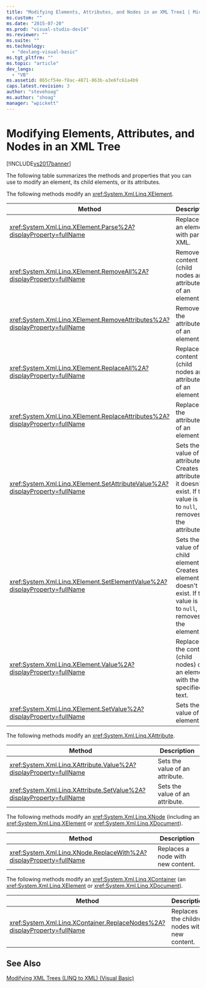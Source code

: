 ```yaml
---
title: "Modifying Elements, Attributes, and Nodes in an XML Tree1 | Microsoft Docs"
ms.custom: ""
ms.date: "2015-07-20"
ms.prod: "visual-studio-dev14"
ms.reviewer: ""
ms.suite: ""
ms.technology: 
  - "devlang-visual-basic"
ms.tgt_pltfrm: ""
ms.topic: "article"
dev_langs: 
  - "VB"
ms.assetid: 865cf54e-f8ac-4871-863b-a3e6fc61a4b9
caps.latest.revision: 3
author: "stevehoag"
ms.author: "shoag"
manager: "wpickett"
---
```

# Modifying Elements, Attributes, and Nodes in an XML Tree
[!INCLUDE[vs2017banner](../../../../includes/vs2017banner.md)]

The following table summarizes the methods and properties that you can use to modify an element, its child elements, or its attributes.  
  
 The following methods modify an <xref:System.Xml.Linq.XElement>.  
  
|Method|Description|  
|------------|-----------------|  
|<xref:System.Xml.Linq.XElement.Parse%2A?displayProperty=fullName>|Replaces an element with parsed XML.|  
|<xref:System.Xml.Linq.XElement.RemoveAll%2A?displayProperty=fullName>|Removes all content (child nodes and attributes) of an element.|  
|<xref:System.Xml.Linq.XElement.RemoveAttributes%2A?displayProperty=fullName>|Removes the attributes of an element.|  
|<xref:System.Xml.Linq.XElement.ReplaceAll%2A?displayProperty=fullName>|Replaces all content (child nodes and attributes) of an element.|  
|<xref:System.Xml.Linq.XElement.ReplaceAttributes%2A?displayProperty=fullName>|Replaces the attributes of an element.|  
|<xref:System.Xml.Linq.XElement.SetAttributeValue%2A?displayProperty=fullName>|Sets the value of an attribute. Creates the attribute if it doesn't exist. If the value is set to `null`, removes the attribute.|  
|<xref:System.Xml.Linq.XElement.SetElementValue%2A?displayProperty=fullName>|Sets the value of a child element. Creates the element if it doesn't exist. If the value is set to `null`, removes the element.|  
|<xref:System.Xml.Linq.XElement.Value%2A?displayProperty=fullName>|Replaces the content (child nodes) of an element with the specified text.|  
|<xref:System.Xml.Linq.XElement.SetValue%2A?displayProperty=fullName>|Sets the value of an element.|  
  
 The following methods modify an <xref:System.Xml.Linq.XAttribute>.  
  
|Method|Description|  
|------------|-----------------|  
|<xref:System.Xml.Linq.XAttribute.Value%2A?displayProperty=fullName>|Sets the value of an attribute.|  
|<xref:System.Xml.Linq.XAttribute.SetValue%2A?displayProperty=fullName>|Sets the value of an attribute.|  
  
 The following methods modify an <xref:System.Xml.Linq.XNode> (including an <xref:System.Xml.Linq.XElement> or <xref:System.Xml.Linq.XDocument>).  
  
|Method|Description|  
|------------|-----------------|  
|<xref:System.Xml.Linq.XNode.ReplaceWith%2A?displayProperty=fullName>|Replaces a node with new content.|  
  
 The following methods modify an <xref:System.Xml.Linq.XContainer> (an <xref:System.Xml.Linq.XElement> or <xref:System.Xml.Linq.XDocument>).  
  
|Method|Description|  
|------------|-----------------|  
|<xref:System.Xml.Linq.XContainer.ReplaceNodes%2A?displayProperty=fullName>|Replaces the children nodes with new content.|  
  
## See Also  
 [Modifying XML Trees (LINQ to XML) (Visual Basic)](../../../../visual-basic/programming-guide/concepts/linq/modifying-xml-trees-linq-to-xml.md)